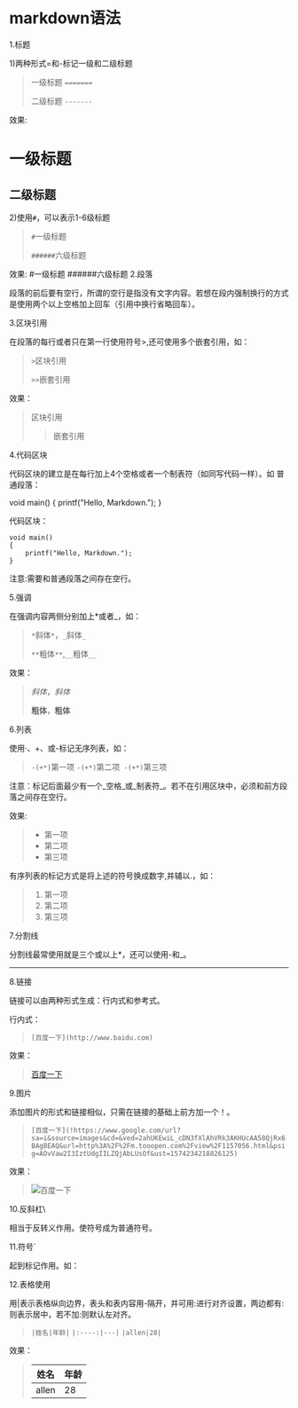 markdown语法
===========
1.标题

1)两种形式=和-标记一级和二级标题
   
>一级标题
>`=======`
>
>二级标题
>`-------`

效果:

一级标题
=======
二级标题
-------

2)使用`#`，可以表示1-6级标题

>`#`一级标题
>
>`######`六级标题

效果:
#一级标题
######六级标题
2.段落

段落的前后要有空行，所谓的空行是指没有文字内容。若想在段内强制换行的方式是使用两个以上空格加上回车（引用中换行省略回车）。

3.区块引用

在段落的每行或者只在第一行使用符号>,还可使用多个嵌套引用，如：

>`>`区块引用
>
>`>>`嵌套引用

效果：
>区块引用
>>嵌套引用

4.代码区块

代码区块的建立是在每行加上4个空格或者一个制表符（如同写代码一样）。如
普通段落：

void main()
{
printf("Hello, Markdown.");
}

代码区块：

    void main()
    {
        printf("Hello, Markdown.");
    }
注意:需要和普通段落之间存在空行。

5.强调

在强调内容两侧分别加上*或者_，如：

>`*`斜体`*`，`_`斜体`_`
>
>`**`粗体`**`,`__`粗体`__`

效果：
>*斜体*，_斜体_
>
>**粗体**，__粗体__

6.列表

使用·、+、或-标记无序列表，如：

>`-(+*)`第一项 `-(+*)`第二项` -(+*)`第三项

注意：标记后面最少有一个_空格_或_制表符_。若不在引用区块中，必须和前方段落之间存在空行。

效果:
> - 第一项     
> - 第二项
> - 第三项

有序列表的标记方式是将上述的符号换成数字,并辅以.，如：

> 1. 第一项     
> 2. 第二项
> 3. 第三项

7.分割线

分割线最常使用就是三个或以上*，还可以使用-和_。

***

8.链接

链接可以由两种形式生成：行内式和参考式。

行内式：
>`[百度一下](http://www.baidu.com)`

效果：
>[百度一下](http://www.baidu.com)

9.图片

添加图片的形式和链接相似，只需在链接的基础上前方加一个！。

>`[百度一下](!https://www.google.com/url?sa=i&source=images&cd=&ved=2ahUKEwiL_cDN3fXlAhVRk3AKHUcAA58QjRx6BAgBEAQ&url=http%3A%2F%2Fm.tooopen.com%2Fview%2F1157056.html&psig=AOvVaw2I3IztUdgIILZQjAbLUsOf&ust=1574234218826125)`

效果：

>![百度一下](https://www.google.com/url?sa=i&source=images&cd=&ved=2ahUKEwiL_cDN3fXlAhVRk3AKHUcAA58QjRx6BAgBEAQ&url=http%3A%2F%2Fm.tooopen.com%2Fview%2F1157056.html&psig=AOvVaw2I3IztUdgIILZQjAbLUsOf&ust=1574234218826125)

10.反斜杠\

相当于反转义作用。使符号成为普通符号。

11.符号`

起到标记作用。如：

12.表格使用

用|表示表格纵向边界，表头和表内容用-隔开，并可用:进行对齐设置，两边都有:则表示居中，若不加:则默认左对齐。

>`|姓名|年龄|`
>`|:----:|---|`
>`|allen|28|`

效果：

>|姓名|年龄|
>|:----:|---|
>|allen|28|
